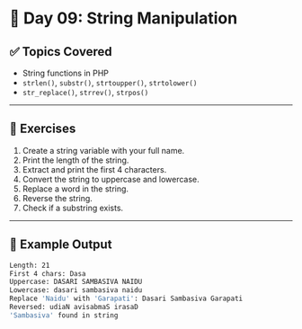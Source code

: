 # 📖 Day 09: String Manipulation

## ✅ Topics Covered
- String functions in PHP
- `strlen()`, `substr()`, `strtoupper()`, `strtolower()`
- `str_replace()`, `strrev()`, `strpos()`

---

## 🎯 Exercises
1. Create a string variable with your full name.
2. Print the length of the string.
3. Extract and print the first 4 characters.
4. Convert the string to uppercase and lowercase.
5. Replace a word in the string.
6. Reverse the string.
7. Check if a substring exists.

---

## 📝 Example Output
```bash
Length: 21
First 4 chars: Dasa
Uppercase: DASARI SAMBASIVA NAIDU
Lowercase: dasari sambasiva naidu
Replace 'Naidu' with 'Garapati': Dasari Sambasiva Garapati
Reversed: udiaN avisabmaS irasaD
'Sambasiva' found in string
```